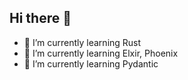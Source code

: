 ## Hi there 👋
- 🌱 I’m currently learning Rust
- 🌱 I’m currently learning Elxir, Phoenix
- 🌱 I’m currently learning Pydantic
<!--
**acatejr/acatejr** is a ✨ _special_ ✨ repository because its `README.md` (this file) appears on your GitHub profile.

Here are some ideas to get you started:

- 🔭 I’m currently working on ...
- 🌱 I’m currently learning ...
- 👯 I’m looking to collaborate on ...
- 🤔 I’m looking for help with ...
- 💬 Ask me about ...
- 📫 How to reach me: ...
- 😄 Pronouns: ...
- ⚡ Fun fact: ...
-->
